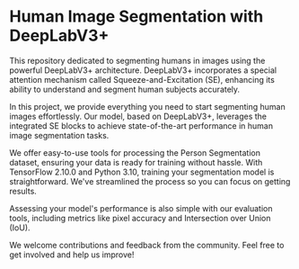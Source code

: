 # Human Image Segmentation with DeepLabV3+

This repository dedicated to segmenting humans in images using the powerful DeepLabV3+ architecture. DeepLabV3+ incorporates a special attention mechanism called Squeeze-and-Excitation (SE), enhancing its ability to understand and segment human subjects accurately.

In this project, we provide everything you need to start segmenting human images effortlessly. Our model, based on DeepLabV3+, leverages the integrated SE blocks to achieve state-of-the-art performance in human image segmentation tasks.

We offer easy-to-use tools for processing the Person Segmentation dataset, ensuring your data is ready for training without hassle. With TensorFlow 2.10.0 and Python 3.10, training your segmentation model is straightforward. We've streamlined the process so you can focus on getting results.

Assessing your model's performance is also simple with our evaluation tools, including metrics like pixel accuracy and Intersection over Union (IoU).

We welcome contributions and feedback from the community. Feel free to get involved and help us improve!
